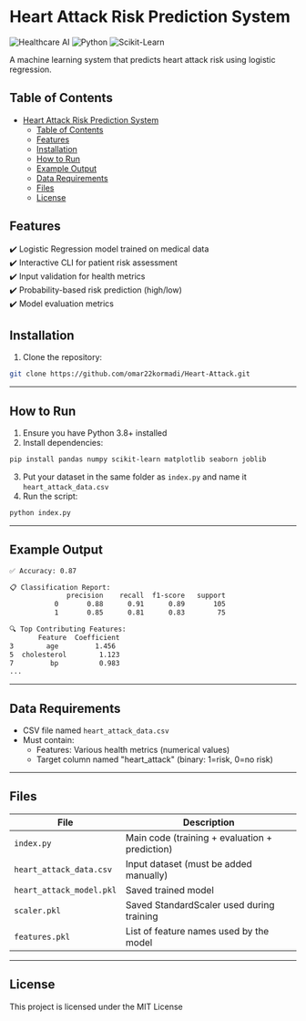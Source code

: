 # Heart Attack Risk Prediction System

![Healthcare AI](https://img.shields.io/badge/Healthcare-AI-brightgreen) ![Python](https://img.shields.io/badge/Python-3.6%2B-blue) ![Scikit-Learn](https://img.shields.io/badge/Scikit--Learn-1.0%2B-orange)

A machine learning system that predicts heart attack risk using logistic regression.

## Table of Contents
- [Heart Attack Risk Prediction System](#heart-attack-risk-prediction-system)
  - [Table of Contents](#table-of-contents)
  - [Features](#features)
  - [Installation](#installation)
  - [How to Run](#how-to-run)
  - [Example Output](#example-output)
  - [Data Requirements](#data-requirements)
  - [Files](#files)
  - [License](#license)

## Features
✔️ Logistic Regression model trained on medical data  
✔️ Interactive CLI for patient risk assessment  
✔️ Input validation for health metrics  
✔️ Probability-based risk prediction (high/low)  
✔️ Model evaluation metrics  

## Installation

1. Clone the repository:
```bash
git clone https://github.com/omar22kormadi/Heart-Attack.git
```

---

## How to Run

1. Ensure you have Python 3.8+ installed
2. Install dependencies:

```bash
pip install pandas numpy scikit-learn matplotlib seaborn joblib
```

3. Put your dataset in the same folder as `index.py` and name it `heart_attack_data.csv`
4. Run the script:

```bash
python index.py
```

---

## Example Output

```bash
✅ Accuracy: 0.87

📋 Classification Report:
              precision    recall  f1-score   support
           0       0.88      0.91      0.89       105
           1       0.85      0.81      0.83        75

🔍 Top Contributing Features:
       Feature  Coefficient
3        age         1.456
5  cholesterol        1.123
7         bp          0.983
...
```

---

## Data Requirements
- CSV file named `heart_attack_data.csv`
- Must contain:
  - Features: Various health metrics (numerical values)
  - Target column named "heart_attack" (binary: 1=risk, 0=no risk)


---

## Files

| File | Description |
|------|-------------|
| `index.py` | Main code (training + evaluation + prediction) |
| `heart_attack_data.csv` | Input dataset (must be added manually) |
| `heart_attack_model.pkl` | Saved trained model |
| `scaler.pkl` | Saved StandardScaler used during training |
| `features.pkl` | List of feature names used by the model |

---

## License
This project is licensed under the MIT License

